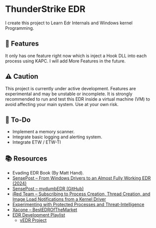# ThunderStrike EDR 
I create this project to Learn Edr Internals and Windows kernel Programming. 


## 🚀 Features
It only has one feature right now which is inject a Hook DLL into each process using KAPC.
I will add More Features in the future. 


## ⚠️ Caution 
This project is currently under active development. Features are experimental and may be unstable or incomplete. It is strongly recommended to run and test this EDR inside a virtual machine (VM) to avoid affecting your main system. Use at your own risk.


## 📝 To-Do 

- Implement a memory scanner.
- Integrate basic logging and alerting system.
- Integrate ETW / ETW-TI 



## 📚 Resources
- Evading EDR Book (By Matt Hand).
- [SensePost – From Windows Drivers to an Almost Fully Working EDR (2024)](https://sensepost.com/blog/2024/sensecon-23-from-windows-drivers-to-an-almost-fully-working-edr/)
- [SensePost – mydumbEDR (GitHub)](https://github.com/sensepost/mydumbedr)
- [iRed Team – Subscribing to Process Creation, Thread Creation, and Image Load Notifications from a Kernel Driver](https://www.ired.team/miscellaneous-reversing-forensics/windows-kernel-internals/subscribing-to-process-creation-thread-creation-and-image-load-notifications-from-a-kernel-driver)
- [Experimenting with Protected Processes and Threat-Intelligence ](https://xacone.github.io/BestEdrOfTheMarketV3.html)
- [Xacone – BestEDROfTheMarket ](https://github.com/Xacone/BestEdrOfTheMarket)
- [EDR Development Playlist ](https://www.youtube.com/watch?v=vXRercv2iU8&list=PLc2_LEyTNutFkUliQMTZ_FHl8kNx3f5-E)
    - [vEDR Project](https://github.com/ytincodenito/vEDR)



